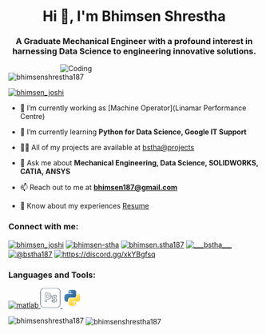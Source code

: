<h1 align="center">Hi 👋, I'm Bhimsen Shrestha</h1>
<h3 align="center">A Graduate Mechanical Engineer with a profound interest in harnessing Data Science to engineering innovative solutions.</h3>

<img align="right" alt="Coding" width="400" src="https://cdn.dribbble.com/users/1162077/screenshots/3848914/programmer.gif">


<p align="left"> <img src="https://komarev.com/ghpvc/?username=bhimsenshrestha187&label=Profile%20views&color=0e75b6&style=flat" alt="bhimsenshrestha187" /> </p>

<p align="left"> <a href="https://twitter.com/bhimsen_joshi" target="blank"><img src="https://img.shields.io/twitter/follow/bhimsen_joshi?logo=twitter&style=for-the-badge" alt="bhimsen_joshi" /></a> </p>

- 🔭 I’m currently working as [Machine Operator](Linamar Performance Centre)

- 🌱 I’m currently learning **Python for Data Science, Google IT Support**

- 👨‍💻 All of my projects are available at [bstha@projects](bstha@projects)

- 💬 Ask me about **Mechanical Engineering, Data Science, SOLIDWORKS, CATIA, ANSYS**

- 📫 Reach out to me at **bhimsen187@gmail.com**

- 📄 Know about my experiences [Resume](Resume)

<h3 align="left">Connect with me:</h3>
<p align="left">
<a href="https://twitter.com/bhimsen_joshi" target="blank"><img align="center" src="https://raw.githubusercontent.com/rahuldkjain/github-profile-readme-generator/master/src/images/icons/Social/twitter.svg" alt="bhimsen_joshi" height="30" width="40" /></a>
<a href="https://linkedin.com/in/bhimsen-stha" target="blank"><img align="center" src="https://raw.githubusercontent.com/rahuldkjain/github-profile-readme-generator/master/src/images/icons/Social/linked-in-alt.svg" alt="bhimsen-stha" height="30" width="40" /></a>
<a href="https://fb.com/bhimsen.stha187" target="blank"><img align="center" src="https://raw.githubusercontent.com/rahuldkjain/github-profile-readme-generator/master/src/images/icons/Social/facebook.svg" alt="bhimsen.stha187" height="30" width="40" /></a>
<a href="https://instagram.com/___bstha___" target="blank"><img align="center" src="https://raw.githubusercontent.com/rahuldkjain/github-profile-readme-generator/master/src/images/icons/Social/instagram.svg" alt="___bstha___" height="30" width="40" /></a>
<a href="https://www.youtube.com/c/@bstha187" target="blank"><img align="center" src="https://raw.githubusercontent.com/rahuldkjain/github-profile-readme-generator/master/src/images/icons/Social/youtube.svg" alt="@bstha187" height="30" width="40" /></a>
<a href="https://discord.gg/https://discord.gg/xkYBgfsq" target="blank"><img align="center" src="https://raw.githubusercontent.com/rahuldkjain/github-profile-readme-generator/master/src/images/icons/Social/discord.svg" alt="https://discord.gg/xkYBgfsq" height="30" width="40" /></a>
</p>

<h3 align="left">Languages and Tools:</h3>
<p align="left"> <a href="https://www.mathworks.com/" target="_blank" rel="noreferrer"> <img src="https://upload.wikimedia.org/wikipedia/commons/2/21/Matlab_Logo.png" alt="matlab" width="40" height="40"/> </a> <a href="https://www.photoshop.com/en" target="_blank" rel="noreferrer"> <img src="https://raw.githubusercontent.com/devicons/devicon/master/icons/photoshop/photoshop-line.svg" alt="photoshop" width="40" height="40"/> </a> <a href="https://www.python.org" target="_blank" rel="noreferrer"> <img src="https://raw.githubusercontent.com/devicons/devicon/master/icons/python/python-original.svg" alt="python" width="40" height="40"/> </a> </p>

<p><img align="left" src="https://github-readme-stats.vercel.app/api/top-langs?username=bhimsenshrestha187&show_icons=true&locale=en&layout=compact" alt="bhimsenshrestha187" /></p>

<p>&nbsp;<img align="center" src="https://github-readme-stats.vercel.app/api?username=bhimsenshrestha187&show_icons=true&locale=en" alt="bhimsenshrestha187" /></p>
